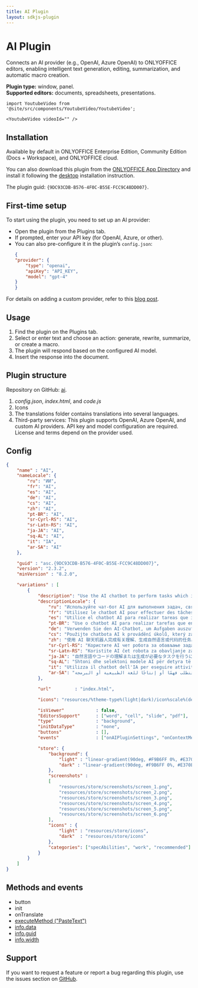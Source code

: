 ```yaml
---
title: AI Plugin
layout: sdkjs-plugin
---
```


# AI Plugin

Connects an AI provider (e.g., OpenAI, Azure OpenAI) to ONLYOFFICE editors, enabling intelligent text generation, editing, summarization, and automatic macro creation.

**Plugin type:** window, panel.  
**Supported editors:** documents, spreadsheets, presentations.

```mdx-code-block
import YoutubeVideo from '@site/src/components/YoutubeVideo/YoutubeVideo';

<YoutubeVideo videoId="" />
```
## Installation

Available by default in ONLYOFFICE Enterprise Edition, Community Edition (Docs + Workspace), and ONLYOFFICE cloud.

You can also download this plugin from the [ONLYOFFICE App Directory](https://www.onlyoffice.com/en/app-directory/ai) and install it following the [desktop](/docs/plugin-and-macros/tutorials/installing/onlyoffice-desktop-editors.md) installation instruction.

The plugin guid: `{9DC93CDB-B576-4F0C-B55E-FCC9C48DD007}`.

## First-time setup

To start using the plugin, you need to set up an AI provider:

- Open the plugin from the Plugins tab.
- If prompted, enter your API key (for OpenAI, Azure, or other).
- You can also pre-configure it in the plugin’s `config.json`:
    ``` json
    {
    "provider": {
        "type": "openai",
        "apiKey": "API_KEY",
        "model": "gpt-4"
    }
    }
    ```
For details on adding a custom provider, refer to this [blog post](https://www.onlyoffice.com/blog/2025/03/how-to-add-a-custom-provider-to-the-onlyoffice-ai-plugin).

## Usage

1. Find the plugin on the Plugins tab.
2. Select or enter text and choose an action: generate, rewrite, summarize, or create a macro.
3. The plugin will respond based on the configured AI model.
4. Insert the response into the document.
   
## Plugin structure

Repository on GitHub: [ai](https://github.com/ONLYOFFICE/onlyoffice.github.io/tree/master/sdkjs-plugins/content/ai).

1. *config.json*, *index.html*, and *code.js*
2. Icons
3. The translations folder contains translations into several languages.
4. Third-party services:
   This plugin supports OpenAI, Azure OpenAI, and custom AI providers. API key and model configuration are required. License and terms depend on the provider used.

## Config

``` json
{
	"name" : "AI",
	"nameLocale": {
		"ru": "ИИ",
		"fr": "AI",
		"es": "AI",
		"de": "AI",
		"cs": "AI",
		"zh": "AI",
		"pt-BR": "AI",
		"sr-Cyrl-RS": "AI",
		"sr-Latn-RS": "AI",
		"ja-JA": "AI",
		"sq-AL": "AI",
		"it": "IA",
		"ar-SA": "AI"
	},

	"guid" : "asc.{9DC93CDB-B576-4F0C-B55E-FCC9C48DD007}",
	"version": "2.3.2",
	"minVersion" : "8.2.0",

	"variations" : [
		{
			"description": "Use the AI chatbot to perform tasks which involve understanding or generating natural language or code.",
			"descriptionLocale": {
				"ru": "Используйте чат-бот AI для выполнения задач, связанных с пониманием или генерацией естественного языка или кода.",
				"fr": "Utilisez le chatbot AI pour effectuer des tâches qui impliquent la compréhension ou la génération de langage naturel ou de code.",
				"es": "Utilice el chatbot AI para realizar tareas que impliquen la comprensión o generación de lenguaje natural o de código.",
				"pt-BR": "Use o chatbot AI para realizar tarefas que envolvam compreensão ou geração de linguagem ou código natural.",
				"de": "Verwenden Sie den AI-Chatbot, um Aufgaben auszuführen, die das Verstehen oder Generieren von natürlicher Sprache oder Code beinhalten.",
				"cs": "Použijte chatbota AI k provádění úkolů, který zahrnuje porozumění nebo generování přirozeného jazyka nebo kódu.",
				"zh": "使用 AI 聊天机器人完成有关理解、生成自然语言或代码的任务。",
				"sr-Cyrl-RS": "Користите AI чет робота за обављање задатака који укључују разумевање или генерисање природног језика или кода.",
				"sr-Latn-RS": "Koristite AI čet robota za obavljanje zadataka koji uključuju razumevanje ili generisanje prirodnog jezika ili koda.",
				"ja-JA": "自然言語やコードの理解または生成が必要なタスクを行うには、AIチャットボットを使用できます。",
				"sq-AL": "Shtoni dhe selektoni modele AI për detyra të ndryshme.",
				"it": "Utilizza il chatbot dell'IA per eseguire attività che implicano la comprensione o la generazione di codice o linguaggio naturale.",
				"ar-SA": "استخدموا روبوت المحادثة الذكي لتنفيذ المهام التي تتطلب فهمًا أو إنتاجًا للغة الطبيعية أو البرمجة."
			},

			"url"         : "index.html",

			"icons": "resources/%theme-type%(light|dark)/icon%scale%(default).%extension%(png)",			

			"isViewer"            : false,
			"EditorsSupport"      : ["word", "cell", "slide", "pdf"],
			"type"                : "background",
			"initDataType"        : "none",
			"buttons"             : [],
			"events"			  : ["onAIPluginSettings", "onContextMenuShow", "onContextMenuClick", "onToolbarMenuClick"],

			"store": {
				"background": {
					"light" : "linear-gradient(90deg, #F9B6FF 0%, #E370EE 102.01%)",
					"dark" : "linear-gradient(90deg, #F9B6FF 0%, #E370EE 102.01%)"
				},
				"screenshots" :
				[
					"resources/store/screenshots/screen_1.png",
					"resources/store/screenshots/screen_2.png",
					"resources/store/screenshots/screen_3.png",
					"resources/store/screenshots/screen_4.png",
					"resources/store/screenshots/screen_5.png",
					"resources/store/screenshots/screen_6.png"
				],
				"icons" : {
					"light" : "resources/store/icons",
					"dark"  : "resources/store/icons"
				},
				"categories": ["specAbilities", "work", "recommended"]
			}
		}
	]
}
```

## Methods and events

- button
- init
- onTranslate
- [executeMethod ("PasteText")](/site/docs/plugin-and-macros/interacting-with-editors/text-document-api/Methods/PasteText.md)
- [info.data](/site/docs/plugin-and-macros/interacting-with-editors/overview/how-to-call-commands.md#parameters)
- [info.guid](/site/docs/plugin-and-macros/interacting-with-editors/overview/how-to-call-commands.md#parameters)
- [info.width](/site/docs/plugin-and-macros/interacting-with-editors/overview/how-to-call-commands.md#parameters)

## Support

If you want to request a feature or report a bug regarding this plugin, use the issues section on [GitHub](https://github.com/ONLYOFFICE/onlyoffice.github.io/issues).